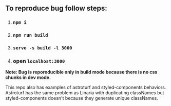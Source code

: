 ## To reproduce bug follow steps: 

1. ### `npm i`
2. ### `npm run build`
3. ### `serve -s build -l 3000 `
4. ### open `localhost:3000`


**Note: Bug is reporoducible only in build mode because there is no css chunks in dev mode.**

This repo also has examples of astroturf and styled-components behaviors. Astroturf has the same problem as Linaria with duplicating classNames but styled-components doesn't because they generate unique classNames.